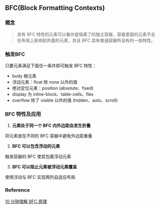 ## BFC(Block Formatting Contexts)

### 概念

> 具有 BFC 特性的元素可以看作是隔离了的独立容器，容器里面的元素不会在布局上影响到外面的元素，并且 BFC 具有普通容器所没有的一些特性。

### 触发BFC

只要元素满足下面任一条件即可触发 BFC 特性：

- body 根元素
- 浮动元素：float 除 none 以外的值
- 绝对定位元素：position (absolute、fixed)
- display 为 inline-block、table-cells、flex
- overflow 除了 visible 以外的值 (hidden、auto、scroll)

### BFC 特性及应用

1. __元素处于同一个 BFC 内外边距会发生折叠__

将元素放在不同的 BFC 容器中避免外边距重叠

2. __BFC 可以包含浮动的元素__

触发容器的 BFC 使其包裹浮动元素

3. __BFC 可以阻止元素被浮动元素覆盖__

使用浮动与 BFC 实现两列自适应布局

### Reference

[10 分钟理解 BFC 原理](https://zhuanlan.zhihu.com/p/25321647)

